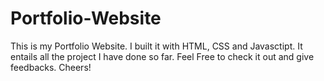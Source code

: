 # Portfolio-Website

This is my Portfolio Website. I built it with HTML, CSS and Javasctipt. It entails all the project I have done so far. Feel Free to check it out and give feedbacks. Cheers!
